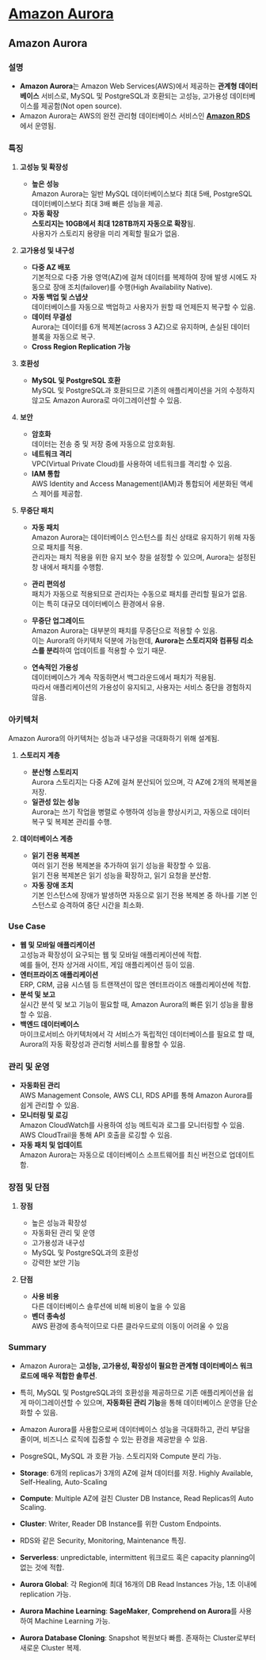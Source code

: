 # [Amazon Aurora](https://docs.aws.amazon.com/ko_kr/AmazonRDS/latest/AuroraUserGuide/CHAP_AuroraOverview.html)

## Amazon Aurora

### 설명
* **Amazon Aurora**는 Amazon Web Services(AWS)에서 제공하는 **관계형 데이터베이스** 서비스로, MySQL 및 PostgreSQL과 호환되는 고성능, 고가용성 데이터베이스를 제공함(Not open source).  
* Amazon Aurora는 AWS의 완전 관리형 데이터베이스 서비스인 **[Amazon RDS](https://github.com/LeeWooJung/AWS-SAA-C03/tree/main/7.%20Database/7-1.%20Amazon%20RDS)** 에서 운영됨.

### 특징

1. **고성능 및 확장성**  
    * **높은 성능**  
    Amazon Aurora는 일반 MySQL 데이터베이스보다 최대 5배, PostgreSQL 데이터베이스보다 최대 3배 빠른 성능을 제공.
    * **자동 확장**  
    **스토리지는 10GB에서 최대 128TB까지 자동으로 확장**됨.  
    사용자가 스토리지 용량을 미리 계획할 필요가 없음.

2. **고가용성 및 내구성**

    * **다중 AZ 배포**  
    기본적으로 다중 가용 영역(AZ)에 걸쳐 데이터를 복제하여 장애 발생 시에도 자동으로 장애 조치(failover)를 수행(High Availability Native).
    * **자동 백업 및 스냅샷**  
    데이터베이스를 자동으로 백업하고 사용자가 원할 때 언제든지 복구할 수 있음.
    * **데이터 무결성**  
    Aurora는 데이터를 6개 복제본(across 3 AZ)으로 유지하며, 손실된 데이터 블록을 자동으로 복구.
    * **Cross Region Replication 가능**

3. **호환성**

    * **MySQL 및 PostgreSQL 호환**  
    MySQL 및 PostgreSQL과 호환되므로 기존의 애플리케이션을 거의 수정하지 않고도 Amazon Aurora로 마이그레이션할 수 있음.

4. **보안**

    * **암호화**  
    데이터는 전송 중 및 저장 중에 자동으로 암호화됨.
    * **네트워크 격리**  
    VPC(Virtual Private Cloud)를 사용하여 네트워크를 격리할 수 있음.
    * **IAM 통합**  
    AWS Identity and Access Management(IAM)과 통합되어 세분화된 액세스 제어를 제공함.

5. **무중단 패치**

    * **자동 패치**    
    Amazon Aurora는 데이터베이스 인스턴스를 최신 상태로 유지하기 위해 자동으로 패치를 적용.  
    관리자는 패치 적용을 위한 유지 보수 창을 설정할 수 있으며, Aurora는 설정된 창 내에서 패치를 수행함.

    * **관리 편의성**  
    패치가 자동으로 적용되므로 관리자는 수동으로 패치를 관리할 필요가 없음.  
    이는 특히 대규모 데이터베이스 환경에서 유용.

    * **무중단 업그레이드**  
    Amazon Aurora는 대부분의 패치를 무중단으로 적용할 수 있음.  
    이는 Aurora의 아키텍처 덕분에 가능한데, **Aurora는 스토리지와 컴퓨팅 리소스를 분리**하여 업데이트를 적용할 수 있기 때문.

    * **연속적인 가용성**  
    데이터베이스가 계속 작동하면서 백그라운드에서 패치가 적용됨.  
    따라서 애플리케이션의 가용성이 유지되고, 사용자는 서비스 중단을 경험하지 않음.

### 아키텍처

Amazon Aurora의 아키텍처는 성능과 내구성을 극대화하기 위해 설계됨.

1. **스토리지 계층**

    * **분산형 스토리지**  
    Aurora 스토리지는 다중 AZ에 걸쳐 분산되어 있으며, 각 AZ에 2개의 복제본을 저장.
    * **일관성 있는 성능**  
    Aurora는 쓰기 작업을 병렬로 수행하여 성능을 향상시키고, 자동으로 데이터 복구 및 복제본 관리를 수행.

2. **데이터베이스 계층**

    * **읽기 전용 복제본**  
    여러 읽기 전용 복제본을 추가하여 읽기 성능을 확장할 수 있음.  
    읽기 전용 복제본은 읽기 성능을 확장하고, 읽기 요청을 분산함.
    * **자동 장애 조치**  
    기본 인스턴스에 장애가 발생하면 자동으로 읽기 전용 복제본 중 하나를 기본 인스턴스로 승격하여 중단 시간을 최소화.

### Use Case

* **웹 및 모바일 애플리케이션**  
고성능과 확장성이 요구되는 웹 및 모바일 애플리케이션에 적합.  
예를 들어, 전자 상거래 사이트, 게임 애플리케이션 등이 있음.
* **엔터프라이즈 애플리케이션**  
ERP, CRM, 금융 시스템 등 트랜잭션이 많은 엔터프라이즈 애플리케이션에 적합.
* **분석 및 보고**  
실시간 분석 및 보고 기능이 필요할 때, Amazon Aurora의 빠른 읽기 성능을 활용할 수 있음.
* **백엔드 데이터베이스**  
마이크로서비스 아키텍처에서 각 서비스가 독립적인 데이터베이스를 필요로 할 때, Aurora의 자동 확장성과 관리형 서비스를 활용할 수 있음.

### 관리 및 운영

* **자동화된 관리**  
AWS Management Console, AWS CLI, RDS API를 통해 Amazon Aurora를 쉽게 관리할 수 있음.
* **모니터링 및 로깅**  
Amazon CloudWatch를 사용하여 성능 메트릭과 로그를 모니터링할 수 있음.  
AWS CloudTrail을 통해 API 호출을 로깅할 수 있음.
* **자동 패치 및 업데이트**  
Amazon Aurora는 자동으로 데이터베이스 소프트웨어를 최신 버전으로 업데이트함.

### 장점 및 단점

1. **장점**

    * 높은 성능과 확장성
    * 자동화된 관리 및 운영
    * 고가용성과 내구성
    * MySQL 및 PostgreSQL과의 호환성
    * 강력한 보안 기능

2. **단점**

    * **사용 비용**  
    다른 데이터베이스 솔루션에 비해 비용이 높을 수 있음
    * **벤더 종속성**  
    AWS 환경에 종속적이므로 다른 클라우드로의 이동이 어려울 수 있음

### Summary

* Amazon Aurora는 **고성능, 고가용성, 확장성이 필요한 관계형 데이터베이스 워크로드에 매우 적합한 솔루션**.  
* 특히, MySQL 및 PostgreSQL과의 호환성을 제공하므로 기존 애플리케이션을 쉽게 마이그레이션할 수 있으며, **자동화된 관리 기능**을 통해 데이터베이스 운영을 단순화할 수 있음.  
* Amazon Aurora를 사용함으로써 데이터베이스 성능을 극대화하고, 관리 부담을 줄이며, 비즈니스 로직에 집중할 수 있는 환경을 제공받을 수 있음.

* PosgreSQL, MySQL 과 호환 가능. 스토리지와 Compute 분리 가능.

* **Storage**: 6개의 replicas가 3개의 AZ에 걸쳐 데이터를 저장. Highly Available, Self-Healing, Auto-Scaling

* **Compute**: Multiple AZ에 걸친 Cluster DB Instance, Read Replicas의 Auto Scaling.

* **Cluster**: Writer, Reader DB Instance를 위한 Custom Endpoints.

* RDS와 같은 Security, Monitoring, Maintenance 특징.

* **Serverless**: unpredictable, intermittent 워크로드 혹은 capacity planning이 없는 것에 적합.

* **Aurora Global**: 각 Region에 최대 16개의 DB Read Instances 가능, 1초 이내에 replication 가능.

* **Aurora Machine Learning**: **SageMaker**, **Comprehend on Aurora**를 사용하여 Machine Learning 가능.

* **Aurora Database Cloning**: Snapshot 복원보다 빠름. 존재하는 Cluster로부터 새로운 Cluster 복제.